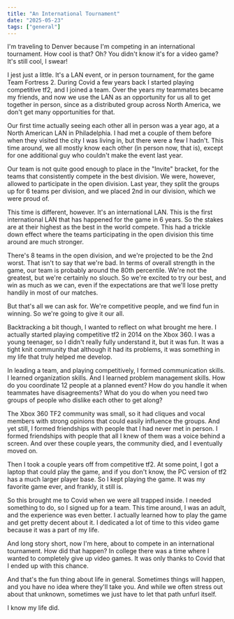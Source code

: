 ```yaml
---
title: "An International Tournament"
date: "2025-05-23"
tags: ["general"]
---
```

I'm traveling to Denver because I'm competing in an international tournament. How cool is that? Oh? You didn't know it's for a video game? It's still cool, I swear!

I jest just a little. It's a LAN event, or in person tournament, for the game Team Fortress 2. During Covid a few years back I started playing competitive tf2, and I joined a team. Over the years my teammates became my friends, and now we use the LAN as an opportunity for us all to get together in person, since as a distributed group across North America, we don't get many opportunities for that.

Our first time actually seeing each other all in person was a year ago, at a North American LAN in Philadelphia. I had met a couple of them before when they visited the city I was living in, but there were a few I hadn't. This time around, we all mostly know each other (in person now, that is), except for one additional guy who couldn't make the event last year.

Our team is not quite good enough to place in the "Invite" bracket, for the teams that consistently compete in the best division. We were, however, allowed to participate in the open division. Last year, they split the groups up for 6 teams per division, and we placed 2nd in our division, which we were proud of.

This time is different, however. It's an international LAN. This is the first international LAN that has happened for the game in 6 years. So the stakes are at their highest as the best in the world compete. This had a trickle down effect where the teams participating in the open division this time around are much stronger.

There's 8 teams in the open division, and we're projected to be the 2nd worst. That isn't to say that we're bad. In terms of overall strength in the game, our team is probably around the 80th percentile. We're not the greatest, but we're certainly no slouch. So we're excited to try our best, and win as much as we can, even if the expectations are that we'll lose pretty handily in most of our matches.

But that's all we can ask for. We're competitive people, and we find fun in winning. So we're going to give it our all.

Backtracking a bit though, I wanted to reflect on what brought me here. I actually started playing competitive tf2 in 2014 on the Xbox 360. I was a young teenager, so I didn't really fully understand it, but it was fun. It was a tight knit community that although it had its problems, it was something in my life that truly helped me develop.

In leading a team, and playing competitively, I formed communication skills. I learned organization skills. And I learned problem management skills. How do you coordinate 12 people at a planned event? How do you handle it when teammates have disagreements? What do you do when you need two groups of people who dislike each other to get along?

The Xbox 360 TF2 community was small, so it had cliques and vocal members with strong opinions that could easily influence the groups. And yet still, I formed friendships with people that I had never met in person. I formed friendships with people that all I knew of them was a voice behind a screen. And over these couple years, the community died, and I eventually moved on.

Then I took a couple years off from competitive tf2. At some point, I got a laptop that could play the game, and if you don't know, the PC version of tf2 has a much larger player base. So I kept playing the game. It was my favorite game ever, and frankly, it still is.

So this brought me to Covid when we were all trapped inside. I needed something to do, so I signed up for a team. This time around, I was an adult, and the experience was even better. I actually learned how to play the game and get pretty decent about it. I dedicated a lot of time to this video game because it was a part of my life.

And long story short, now I'm here, about to compete in an international tournament. How did that happen? In college there was a time where I wanted to completely give up video games. It was only thanks to Covid that I ended up with this chance.

And that's the fun thing about life in general. Sometimes things will happen, and you have no idea where they'll take you. And while we often stress out about that unknown, sometimes we just have to let that path unfurl itself.

I know my life did.